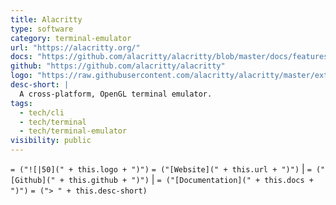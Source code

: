 ```yaml
---
title: Alacritty
type: software
category: terminal-emulator
url: "https://alacritty.org/"
docs: "https://github.com/alacritty/alacritty/blob/master/docs/features.md"
github: "https://github.com/alacritty/alacritty"
logo: "https://raw.githubusercontent.com/alacritty/alacritty/master/extra/logo/compat/alacritty-term%2Bscanlines.png"
desc-short: |
  A cross-platform, OpenGL terminal emulator.
tags:
  - tech/cli
  - tech/terminal
  - tech/terminal-emulator
visibility: public
---
```

`= ("![|50](" + this.logo + ")")` `= ("[Website](" + this.url + ")")` |  `= ("[Github](" + this.github + ")")` | `= ("[Documentation](" + this.docs + ")")`
`= ("> " + this.desc-short)`
